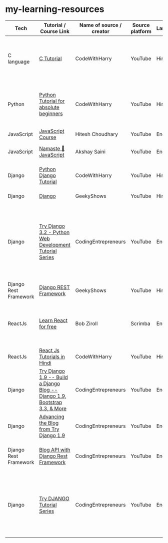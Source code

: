 # my-learning-resources

| Tech | Tutorial / Course Link | Name of source / creator | Source platform | Language | Feedback/Review |
|--|--|--|--|--|--|
| C language | [C Tutorial](https://www.youtube.com/playlist?list=PLu0W_9lII9aiXlHcLx-mDH1Qul38wD3aR) | CodeWithHarry |YouTube|Hindi|Made for beginners and very easy to understand concepts and project-based learning
|Python|[Python Tutorial for absolute beginners](https://www.youtube.com/playlist?list=PLu0W_9lII9agICnT8t4iYVSZ3eykIAOME)|CodeWithHarry|YouTube|Hindi|Made for beginners and very easy to understand concepts and project-based learning|
|JavaScript|[JavaScript Course](https://www.youtube.com/playlist?list=PLRAV69dS1uWSxUIk5o3vQY2-_VKsOpXLD)|Hitesh Choudhary|YouTube|English|Beginner friendly|
|JavaScript|[Namaste 🙏 JavaScript](https://www.youtube.com/playlist?list=PLlasXeu85E9cQ32gLCvAvr9vNaUccPVNP)|Akshay Saini|YouTube|English|In-depth JavaScript Course|
|Django|[Python Django Tutorial](https://www.youtube.com/playlist?list=PLu0W_9lII9ah7DDtYtflgwMwpT3xmjXY9)|CodeWithHarry|YouTube|Hindi|Easy to understand and project-based learning|
|Django|[Django](https://www.youtube.com/playlist?list=PLbGui_ZYuhigchy8DTw4pX4duTTpvqlh6)|GeekyShows|YouTube|Hindi|In-depth Django course|
|Django|[Try Django 3.2 - Python Web Development Tutorial Series](https://www.youtube.com/playlist?list=PLEsfXFp6DpzRMby_cSoWTFw8zaMdTEXgL)|CodingEntrepreneurs|YouTube|English|Teach you the fundamentals of creating web applications with Python & Django by building a real project step-by-step, covered HTMX, and deploy on DigitalOcean's app platform
|Django Rest Framework|[Django REST Framework](https://www.youtube.com/playlist?list=PLbGui_ZYuhijTKyrlu-0g5GcP9nUp_HlN)|GeekyShows|YouTube|Hindi|In-depth concepts of DRF|
|ReactJs|[Learn React for free](https://scrimba.com/learn/learnreact/)|Bob Ziroll|Scrimba|English|Beginner friendly, in-depth understading, interactive coding challenges and building eight fun projects|
|ReactJs|[React Js Tutorials in Hindi](https://www.youtube.com/playlist?list=PLu0W_9lII9agx66oZnT6IyhcMIbUMNMdt)|CodeWithHarry|YouTube|Hindi|Beginner friendly and project-based learning|
|Django|[Try Django 1.9 -- Build a Django Blog -- Django 1.9, Bootstrap 3.3, & More](https://www.youtube.com/playlist?list=PLEsfXFp6DpzQFqfCur9CJ4QnKQTVXUsRy)|CodingEntrepreneurs|YouTube|English|For me it was so old but I managed with new version, covers how to create blog|
|Django|[Advancing the Blog from Try Django 1.9](https://www.youtube.com/playlist?list=PLEsfXFp6DpzQB82YbmKKBy2jKdzpZKczn)|CodingEntrepreneurs|YouTube|English|Advancing blog, required to watch previous tutorial|
|Django Rest Framework|[Blog API with Django Rest Framework](https://www.youtube.com/playlist?list=PLEsfXFp6DpzTOcOVdZF-th7BS_GYGguAS)|CodingEntrepreneurs|YouTube|English|Teaches you how to create a REST API for the blog you created in the previous tutorial|
|Django|[Try DJANGO Tutorial Series](https://www.youtube.com/playlist?list=PLEsfXFp6DpzTD1BD1aWNxS2Ep06vIkaeW)|CodingEntrepreneurs|YouTube|English|Learn and master Django bit by bit in this series. It's a radical departure from our other Try Django series so be sure to subscribe to get everything|

